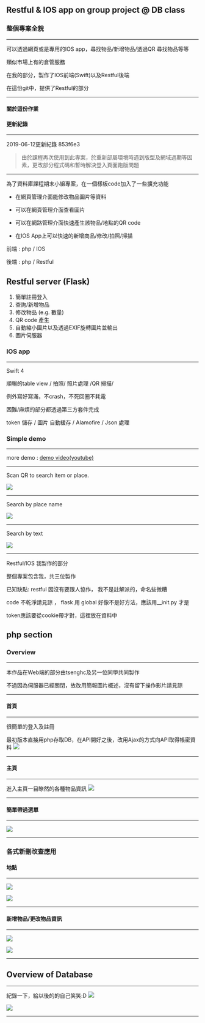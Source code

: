 ## Restful & IOS app  on group project @ DB class

### 整個專案全貌

---

可以透過網頁或是專用的IOS app，尋找物品/新增物品/透過QR 尋找物品等等

類似市場上有的倉管服務

在我的部分，製作了IOS前端(Swift)以及Restful後端

在這份git中，提供了Restful的部分

---

#### 關於這份作業

#### 更新紀錄
---
2019-06-12更新紀錄 853f6e3 
>由於課程再次使用到此專案，於重新部屬環境時遇到版型及網域過期等因素，更改部分程式碼和暫時解決登入頁面跑版問題
---


為了資料庫課程期末小組專案，在一個樣板code加入了一些擴充功能

* 在網頁管理介面能修改物品圖片等資料
* 可以在網頁管理介面查看圖片
* 可以在網路管理介面快速產生該物品/地點的QR code

* 在IOS App上可以快速的新增商品/修改/拍照/掃描



前端 : php / IOS

後端 : php / Restful

## Restful server  (Flask)

1. 簡單註冊登入
2. 查詢/新增物品
3. 修改物品 (e.g. 數量)
4. QR code 產生
5. 自動縮小圖片以及透過EXIF旋轉圖片並輸出
6. 圖片伺服器



### IOS app

---

Swift 4

順暢的table view / 拍照/ 照片處理 /QR 掃描/

例外寫好寫滿，不crash，不死回圈不耗電



困難/麻煩的部分都透過第三方套件完成

token 儲存 / 圖片 自動緩存 / Alamofire   / Json 處理



### Simple demo

---

more demo : [demo video(youtube)](https://youtu.be/X8byGabslxY)

---



Scan QR to search item or place.

![](https://github.com/takidog/WMS-group-project/blob/master/demo_image/QR.gif?raw=true)

---

Search by place name

![](https://github.com/takidog/WMS-group-project/blob/master/demo_image/search_by_place.gif?raw=true)



---

Search by text

![](https://github.com/takidog/WMS-group-project/blob/master/demo_image/search_by_text.gif?raw=true)





---

Restful/IOS 我製作的部分

整個專案包含我，共三位製作



已知缺點: restful 因沒有要跟人協作， 我不是註解派的，命名些微糟

code 不乾淨請見諒 ， flask 用 global 好像不是好方法，應該用__init.py 才是

token應該要從cookie帶才對，這裡放在資料中

## php section
### Overview
---
本作品在Web端的部分由tsenghc及另一位同學共同製作

不過因為伺服器已經關閉，故改用簡報圖片概述，沒有留下操作影片請見諒

---


#### 首頁
---
很簡單的登入及註冊

最初版本直接用php存取DB，在API開好之後，改用Ajax的方式向API取得帳密資料
![](assets/README-19ee67e3.PNG)

---


#### 主頁
---

進入主頁一目瞭然的各種物品資訊
![](assets/README-2a956ba5.PNG)

---


#### 簡單帶過選單
---

![](assets/README-fa713aaf.PNG)

---
### 各式新刪改查應用

#### 地點
---

![](assets/README-575cb88b.PNG)

![](assets/README-debc0f25.PNG)

---


#### 新增物品/更改物品資訊
---

![](assets/README-09819084.PNG)

![](assets/README-3593acfa.PNG)

---


## Overview of Database 
---
紀錄一下，給以後的的自己笑笑:D
![](assets/README-00113632.PNG)

![](assets/README-ee060edf.PNG)

---
